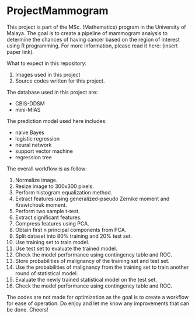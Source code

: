 # ProjectMammogram

This project is part of the MSc. (Mathematics) program in the University of Malaya. The goal is to create a pipeline of mammogram analysis to determine the chances of having cancer based on the region of interest using R programming. For more information, please read it here: (insert paper link).

What to expect in this repository:
1. Images used in this project
2. Source codes written for this project.

The database used in this project are:
- CBIS-DDSM
- mini-MIAS

The prediction model used here includes: 
- naive Bayes
- logistic regression
- neural network
- support vector machine 
- regression tree

The overall workflow is as follow:

1. Normalize image.
2. Resize image to 300x300 pixels.
3. Perform histogram equalization method.
4. Extract features using generalized-pseudo Zernike moment and Krawtchouk moment.
5. Perform two sample t-test.
6. Extract significant features.
7. Compress features using PCA.
8. Obtain first n principal components from PCA.
9. Split dataset into 80% training and 20% test set.
10. Use training set to train model.
11. Use test set to evaluate the trained model.
12. Check the model performance using contingency table and ROC.
13. Store probabilities of malignancy of the training set and test set.
14. Use the probabilities of malignancy from the training set to train another round of statistical model.
15. Evaluate the newly trained statistical model on the test set.
16. Check the model performance using contingency table and ROC.

The codes are not made for optimization as the goal is to create a workflow for ease of operation. Do enjoy and let me know any improvements that can be done. Cheers!
